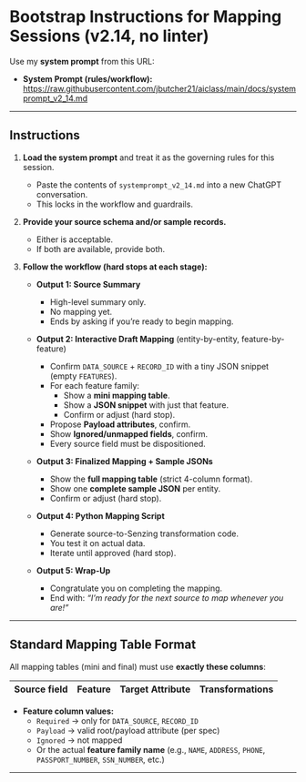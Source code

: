 # Bootstrap Instructions for Mapping Sessions (v2.14, no linter)

Use my **system prompt** from this URL:

- **System Prompt (rules/workflow):**  
  https://raw.githubusercontent.com/jbutcher21/aiclass/main/docs/systemprompt_v2_14.md

---

## Instructions

1. **Load the system prompt** and treat it as the governing rules for this session.  
   - Paste the contents of `systemprompt_v2_14.md` into a new ChatGPT conversation.  
   - This locks in the workflow and guardrails.

2. **Provide your source schema and/or sample records.**  
   - Either is acceptable.  
   - If both are available, provide both.

3. **Follow the workflow (hard stops at each stage):**

   - **Output 1: Source Summary**  
     - High-level summary only.  
     - No mapping yet.  
     - Ends by asking if you’re ready to begin mapping.  

   - **Output 2: Interactive Draft Mapping** (entity-by-entity, feature-by-feature)  
     - Confirm `DATA_SOURCE` + `RECORD_ID` with a tiny JSON snippet (empty `FEATURES`).  
     - For each feature family:  
       - Show a **mini mapping table**.  
       - Show a **JSON snippet** with just that feature.  
       - Confirm or adjust (hard stop).  
     - Propose **Payload attributes**, confirm.  
     - Show **Ignored/unmapped fields**, confirm.  
     - Every source field must be dispositioned.  

   - **Output 3: Finalized Mapping + Sample JSONs**  
     - Show the **full mapping table** (strict 4-column format).  
     - Show one **complete sample JSON** per entity.  
     - Confirm or adjust (hard stop).  

   - **Output 4: Python Mapping Script**  
     - Generate source-to-Senzing transformation code.  
     - You test it on actual data.  
     - Iterate until approved (hard stop).  

   - **Output 5: Wrap-Up**  
     - Congratulate you on completing the mapping.  
     - End with: *“I’m ready for the next source to map whenever you are!”*

---

## Standard Mapping Table Format

All mapping tables (mini and final) must use **exactly these columns**:

| Source field | Feature | Target Attribute | Transformations |
|--------------|---------|------------------|-----------------|

- **Feature column values:**  
  - `Required` → only for `DATA_SOURCE`, `RECORD_ID`  
  - `Payload` → valid root/payload attribute (per spec)  
  - `Ignored` → not mapped  
  - Or the actual **feature family name** (e.g., `NAME`, `ADDRESS`, `PHONE`, `PASSPORT_NUMBER`, `SSN_NUMBER`, etc.)

---

